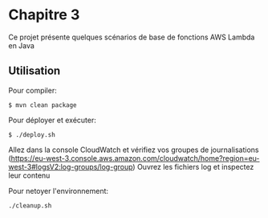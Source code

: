 # Chapitre 3

Ce projet présente quelques scénarios de base de fonctions AWS Lambda en Java

## Utilisation

Pour compiler:

```
$ mvn clean package
```

Pour déployer et exécuter:

```
$ ./deploy.sh
```

Allez dans la console CloudWatch et vérifiez vos groupes de journalisations 
(https://eu-west-3.console.aws.amazon.com/cloudwatch/home?region=eu-west-3#logsV2:log-groups/log-group)
Ouvrez les fichiers log et inspectez leur contenu

Pour netoyer l'environnement:

```
./cleanup.sh
```

